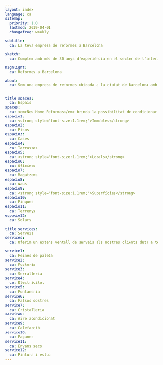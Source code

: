 ```yaml
---
layout: index
language: ca
sitemap:
  priority: 1.0
  lastmod: 2019-04-01
  changefreq: weekly

subtitle:
  ca: La teva empresa de reformes a Barcelona

sketch:
  ca: Comptem amb més de 30 anys d'experiència en el sector de l'interiorisme i les instal·lacions

highlight:
  ca: Reformes a Barcelona

about:
  ca: Som una empresa de reformes ubicada a la ciutat de Barcelona amb més de 30 anys d'experiència en el sector de la construcció. Durant aquest temps hem <strong>renovat tot tipus d'espais a l'àrea metropolitana de Barcelona</strong>, des de petites reparacions fins a la remodelació completa de grans superfícies.<br><br>L'evolució de la construcció ha marcat la nostra forma de treballar; valors com ara complir amb els terminis d'execució de l'obra, un control de qualitat efectiu i la tranquil·litat que transmet estar en mans de professionals qualificats defineixen la nostra marca.


title_spaces:
  ca: Espais
spaces:
  ca: <em>New Home Reformas</em> brinda la possibilitat de condicionar espais de tota mena depenent de les seves necessitats.
espacio1:
  ca: <strong style="font-size:1.1rem;">Immobles</strong>
espacio2:
  ca: Pisos
espacio3:
  ca: Cases
espacio4:
  ca: Terrasses
espacio5:
  ca: <strong style="font-size:1.1rem;">Locals</strong>
espacio6:
  ca: Oficines
espacio7:
  ca: Magatzems
espacio8:
  ca: Naus
espacio9:
  ca: <strong style="font-size:1.1rem;">Superfícies</strong>
espacio10:
  ca: Finques
espacio11:
  ca: Terrenys
espacio12:
  ca: Solars

title_services:
  ca: Serveis
services:
  ca: Oferim un extens ventall de serveis als nostres clients duts a terme pel nostre equip de tècnics professionals

service1:
  ca: Feines de paleta
service2:
  ca: Fusteria
service3:
  ca: Serralleria
service4:
  ca: Electricitat
service5:
  ca: Fontaneria
service6:
  ca: Falsos sostres
service7:
  ca: Cristalleria
service8:
  ca: Aire acondicionat
service9:
  ca: Calefacció
service10:
  ca: Façanes
service11:
  ca: Envans secs
service12:
  ca: Pintura i estuc
---
```

